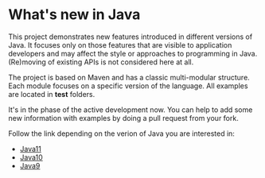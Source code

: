 # What's new in Java

This project demonstrates new features introduced in different versions of Java. It focuses only on those features that are visible to application developers and may affect the style or approaches to programming in Java. (Re)moving of existing APIs is not considered here at all.

The project is based on Maven and has a classic multi-modular structure. Each module focuses on a specific version of the language. All examples are located in **test** folders.

It's in the phase of the active development now. You can help to add some new information with examples by doing a pull request from your fork.

Follow the link depending on the verion of Java you are interested in:
- [Java11](https://github.com/swsms/whats-new-in-java/tree/master/java11/src/test/java/org/avb/whatsnew/java11)
- [Java10](https://github.com/swsms/whats-new-in-java/tree/master/java10/src/test/java/org/avb/whatsnew/java10)
- [Java9](https://github.com/swsms/whats-new-in-java/tree/master/java9/src/test/java/org/avb/whatsnew/java9)
